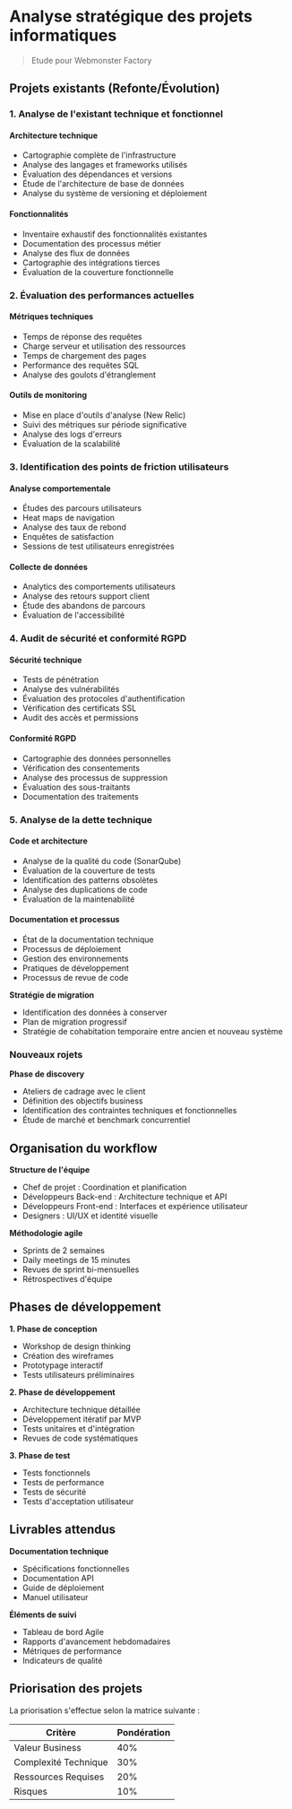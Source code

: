 # Analyse stratégique des projets informatiques

> Etude pour Webmonster Factory

## Projets existants (Refonte/Évolution)

### 1. Analyse de l'existant technique et fonctionnel

#### Architecture technique

+ Cartographie complète de l'infrastructure
+ Analyse des langages et frameworks utilisés
+ Évaluation des dépendances et versions
+ Étude de l'architecture de base de données
+ Analyse du système de versioning et déploiement

#### Fonctionnalités

- Inventaire exhaustif des fonctionnalités existantes
- Documentation des processus métier
- Analyse des flux de données
- Cartographie des intégrations tierces
- Évaluation de la couverture fonctionnelle

### 2. Évaluation des performances actuelles

#### Métriques techniques

- Temps de réponse des requêtes
- Charge serveur et utilisation des ressources
- Temps de chargement des pages
- Performance des requêtes SQL
- Analyse des goulots d'étranglement

#### Outils de monitoring

- Mise en place d'outils d'analyse (New Relic)
- Suivi des métriques sur période significative
- Analyse des logs d'erreurs
- Évaluation de la scalabilité

### 3. Identification des points de friction utilisateurs

#### Analyse comportementale

- Études des parcours utilisateurs
- Heat maps de navigation
- Analyse des taux de rebond
- Enquêtes de satisfaction
- Sessions de test utilisateurs enregistrées

#### Collecte de données

- Analytics des comportements utilisateurs
- Analyse des retours support client
- Étude des abandons de parcours
- Évaluation de l'accessibilité

### 4. Audit de sécurité et conformité RGPD

#### Sécurité technique

+ Tests de pénétration
+ Analyse des vulnérabilités
+ Évaluation des protocoles d'authentification
+ Vérification des certificats SSL
+ Audit des accès et permissions

#### Conformité RGPD

+ Cartographie des données personnelles
+ Vérification des consentements
+ Analyse des processus de suppression
+ Évaluation des sous-traitants
+ Documentation des traitements

### 5. Analyse de la dette technique

#### Code et architecture

+ Analyse de la qualité du code (SonarQube)
+ Évaluation de la couverture de tests
+ Identification des patterns obsolètes
+ Analyse des duplications de code
+ Évaluation de la maintenabilité

#### Documentation et processus

+ État de la documentation technique
+ Processus de déploiement
+ Gestion des environnements
+ Pratiques de développement
+ Processus de revue de code


**Stratégie de migration**
- Identification des données à conserver
- Plan de migration progressif
- Stratégie de cohabitation temporaire entre ancien et nouveau système

### Nouveaux rojets

**Phase de discovery**
- Ateliers de cadrage avec le client
- Définition des objectifs business
- Identification des contraintes techniques et fonctionnelles
- Étude de marché et benchmark concurrentiel

## Organisation du workflow

**Structure de l'équipe**
- Chef de projet : Coordination et planification
- Développeurs Back-end : Architecture technique et API
- Développeurs Front-end : Interfaces et expérience utilisateur
- Designers : UI/UX et identité visuelle

**Méthodologie agile**
- Sprints de 2 semaines
- Daily meetings de 15 minutes
- Revues de sprint bi-mensuelles
- Rétrospectives d'équipe

## Phases de développement

**1. Phase de conception**
- Workshop de design thinking
- Création des wireframes
- Prototypage interactif
- Tests utilisateurs préliminaires

**2. Phase de développement**
- Architecture technique détaillée
- Développement itératif par MVP
- Tests unitaires et d'intégration
- Revues de code systématiques

**3. Phase de test**
- Tests fonctionnels
- Tests de performance
- Tests de sécurité
- Tests d'acceptation utilisateur

## Livrables attendus

**Documentation technique**
- Spécifications fonctionnelles
- Documentation API
- Guide de déploiement
- Manuel utilisateur

**Éléments de suivi**
- Tableau de bord Agile
- Rapports d'avancement hebdomadaires
- Métriques de performance
- Indicateurs de qualité

## Priorisation des projets

La priorisation s'effectue selon la matrice suivante :

| Critère | Pondération |
|---------|-------------|
| Valeur Business | 40% |
| Complexité Technique | 30% |
| Ressources Requises | 20% |
| Risques | 10% |
